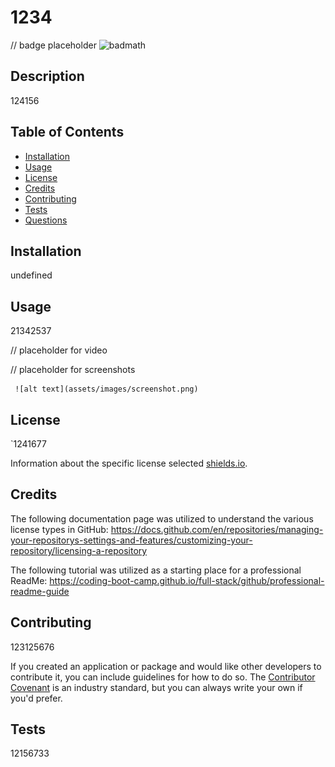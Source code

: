 # 1234

 // badge placeholder ![badmath](https://img.shields.io/github/languages/top/lernantino/badmath)

 
 ## Description
 
 124156
 
 ## Table of Contents
 
 - [Installation](#installation)
 - [Usage](#usage)
 - [License](#license)
 - [Credits](#credits)
 - [Contributing](#contributing)
 - [Tests](#tests)
 - [Questions](#questions)
 
 ## Installation
 
 undefined
 
 ## Usage
 
 21342537
 
 // placeholder for video
 
 // placeholder for screenshots
 
     ![alt text](assets/images/screenshot.png)
 
 ## License
 
 `1241677
 
 Information about the specific license selected [shields.io](https://shields.io/).
 
 
 ## Credits
 
 The following documentation page was utilized to understand the various license types in GitHub: https://docs.github.com/en/repositories/managing-your-repositorys-settings-and-features/customizing-your-repository/licensing-a-repository
 
 The following tutorial was utilized as a starting place for a professional ReadMe: https://coding-boot-camp.github.io/full-stack/github/professional-readme-guide
 
 
 ## Contributing
 
 123125676
 
 If you created an application or package and would like other developers to contribute it, you can include guidelines for how to do so. The [Contributor Covenant](https://www.contributor-covenant.org/) is an industry standard, but you can always write your own if you'd prefer.
 
 
 ## Tests
 
 12156733